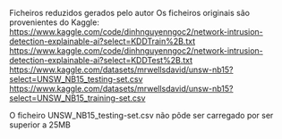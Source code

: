 Ficheiros reduzidos gerados pelo autor
Os ficheiros originais são provenientes do Kaggle:
https://www.kaggle.com/code/dinhnguyenngoc2/network-intrusion-detection-explainable-ai?select=KDDTrain%2B.txt
https://www.kaggle.com/code/dinhnguyenngoc2/network-intrusion-detection-explainable-ai?select=KDDTest%2B.txt
https://www.kaggle.com/datasets/mrwellsdavid/unsw-nb15?select=UNSW_NB15_testing-set.csv
https://www.kaggle.com/datasets/mrwellsdavid/unsw-nb15?select=UNSW_NB15_training-set.csv

O ficheiro UNSW_NB15_testing-set.csv não pôde ser carregado por ser superior a 25MB
